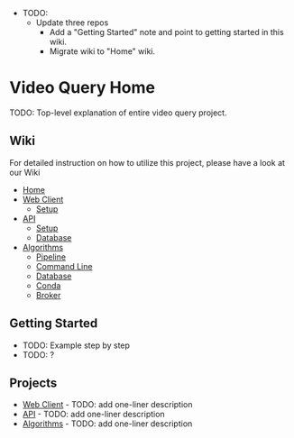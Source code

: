 - TODO:
    - Update three repos
        - Add a "Getting Started" note and point to getting started in this wiki.
        - Migrate wiki to "Home" wiki.


# Video Query Home

TODO: Top-level explanation of entire video query project.

## Wiki

For detailed instruction on how to utilize this project, please have a look at our Wiki

- [Home](/wiki/Home)
- [Web Client](Web-Client)
  - [Setup](Web-Client-Setup)
- [API](Api)
  - [Setup](Api-Setup)
  - [Database](Api-Database)
- [Algorithms](Algorithms)
  - [Pipeline](Algorithms-Pipeline)
  - [Command Line](Algorithms-Command-Line)
  - [Database](Algorithms-Database)
  - [Conda](Algorithms-Conda)
  - [Broker](Algorithms-Broker)

## Getting Started

* TODO: Example step by step
* TODO: ?

## Projects

* [Web Client](https://github.com/PARC-projects/video-query-client-web) - TODO: add one-liner description
* [API](https://github.com/PARC-projects/video-query-api) - TODO: add one-liner description
* [Algorithms](https://github.com/PARC-projects/video-query-algorithms) - TODO: add one-liner description
